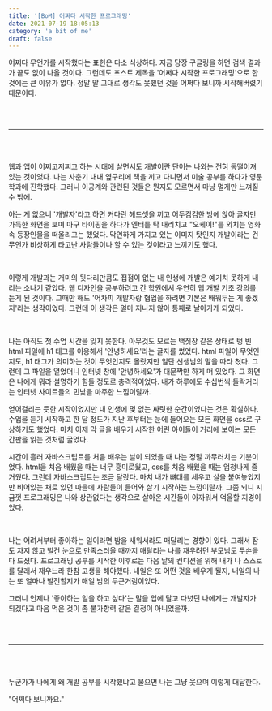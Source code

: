 ```yaml
---
title: '[BoM] 어쩌다 시작한 프로그래밍'
date: 2021-07-19 18:05:13
category: 'a bit of me'
draft: false
---
```


어쩌다 무언가를 시작했다는 표현은 다소 식상하다. 지금 당장 구글링을 하면 검색 결과가 끝도 없이 나올 것이다. 그런데도 포스트 제목을 '어쩌다 시작한 프로그래밍'으로 한 것에는 큰 이유가 없다. 정말 말 그대로 생각도 못했던 것을 어쩌다 보니까 시작해버렸기 때문이다.

<br />
<br />

---

<br />
<br />

웹과 앱이 어쩌고저쩌고 하는 시대에 살면서도 개발이란 단어는 나와는 전혀 동떨어져 있는 것이었다. 나는 사춘기 내내 옆구리에 책을 끼고 다니면서 미술 공부를 하다가 영문학과에 진학했다. 그러니 이공계와 관련된 것들은 뭔지도 모르면서 마냥 멀게만 느껴질 수 밖에.

아는 게 없으니 '개발자'라고 하면 커다란 헤드셋을 끼고 어두컴컴한 방에 앉아 글자만 가득한 화면을 보며 마구 타이핑을 하다가 엔터를 탁 내리치고 "오케이!"를 외치는 영화 속 등장인물을 떠올리고는 했었다. 막연하게 가지고 있는 이미지 탓인지 개발이라는 건 무언가 비상하게 타고난 사람들이나 할 수 있는 것이라고 느끼기도 했다.

<br />

이렇게 개발과는 개미의 뒷다리만큼도 접점이 없는 내 인생에 개발은 예기치 못하게 내리는 소나기 같았다. 웹 디자인을 공부하려고 간 학원에서 우연히 웹 개발 기초 강의를 듣게 된 것이다. 그때만 해도 '어차피 개발자랑 협업을 하려면 기본은 배워두는 게 좋겠지'라는 생각이었다. 그런데 이 생각은 얼마 지나지 않아 통째로 날아가게 되었다.

<br />

나는 아직도 첫 수업 시간을 잊지 못한다. 아무것도 모르는 백짓장 같은 상태로 텅 빈 html 파일에 h1 태그를 이용해서 '안녕하세요'라는 글자를 썼었다. html 파일이 무엇인지도, h1 태그가 의미하는 것이 무엇인지도 몰랐지만 일단 선생님의 말을 따라 쳤다. 그런데 그 파일을 열었더니 인터넷 창에 '안녕하세요'가 대문짝만 하게 떠 있었다. 그 화면은 나에게 뭐라 설명하기 힘들 정도로 충격적이었다. 내가 하루에도 수십번씩 들락거리는 인터넷 사이트들의 민낯을 마주한 느낌이랄까.

얻어걸리는 듯한 시작이었지만 내 인생에 몇 없는 짜릿한 순간이었다는 것은 확실하다. 수업을 듣기 시작하고 한 달 정도가 지난 후부터는 눈에 들어오는 모든 화면을 css로 구상하기도 했었다. 마치 이제 막 글을 배우기 시작한 어린 아이들이 거리에 보이는 모든 간판을 읽는 것처럼 굴었다.

시간이 흘러 자바스크립트를 처음 배우는 날이 되었을 때 나는 정말 까무러치는 기분이었다. html을 처음 배웠을 때는 너무 흥미로웠고, css를 처음 배웠을 때는 엄청나게 즐거웠다. 그런데 자바스크립트는 조금 달랐다. 마치 내가 뼈대를 세우고 살을 붙여놓았지만 비어있는 채로 있던 마을에 사람들이 들어와 살기 시작하는 느낌이랄까. 그쯤 되니 지금껏 프로그래밍은 나와 상관없다는 생각으로 살아온 시간들이 아까워서 억울할 지경이었다.

<br />

나는 어려서부터 좋아하는 일이라면 밤을 새워서라도 매달리는 경향이 있다. 그래서 잠도 자지 않고 벌건 눈으로 만족스러울 때까지 매달리는 나를 재우려던 부모님도 두손을 다 드셨다. 프로그래밍 공부를 시작한 이후로는 다음 날의 컨디션을 위해 내가 나 스스로를 달래서 재우느라 한참 고생을 해야했다. 내일은 또 어떤 것을 배우게 될지, 내일의 나는 또 얼마나 발전할지가 매일 밤의 두근거림이었다.

그러니 언제나 '좋아하는 일을 하고 싶다'는 말을 입에 달고 다녔던 나에게는 개발자가 되겠다고 마음 먹은 것이 좀 불가항력 같은 결정이 아니었을까.

<br />
<br />

---

<br />
<br />

누군가가 나에게 왜 개발 공부를 시작했냐고 물으면 나는 그냥 웃으며 이렇게 대답한다.

"어쩌다 보니까요."

<br/>
<br/>
<br/>
<br/>
